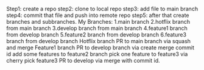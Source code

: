 Step1: create a repo 
step2: clone to local repo
step3: add file to main branch
step4: commit that file and push into remote repo
step5: after that create branches and subbranches.
My Branches:
1.main branch
2.hotflix branch from main branch
3.develop branch from main branch
4.feature1 branch from develop branch
5.feature2 branch from develop branch
6.feature3 branch from develop branch
Hotflix branch PR to main branch via squash and merge
Feature1 branch PR to develop branch via create merge commit id
add some features to feature2 branch pick one feature to feature3 via cherry pick 
feature3 PR to develop via merge with commit id.
